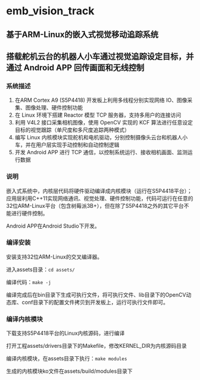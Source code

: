 # emb_vision_track

## 基于ARM-Linux的嵌入式视觉移动追踪系统
## 搭载舵机云台的机器人小车通过视觉追踪设定目标，并通过 Android APP 回传画面和无线控制

### 系统描述
1. 在ARM Cortex A9 (S5P4418) 开发板上利用多线程分别实现网络 IO、图像采集、图像处理、硬件控制功能
2. 在 Linux 环境下搭建 Reactor 模型 TCP 服务器，支持多用户的连接访问
3. 利用 V4L2 接口采集相机图像，使用 OpenCV 实现的 KCF 算法进行任意设定目标的视觉跟踪（单尺度和多尺度追踪两种模式）
4. 编写 Linux 内核模块实现舵机和电机驱动，分别控制摄像头云台和机器人小车，并在用户层实现手动控制和自动控制逻辑
5. 开发 Android APP 进行 TCP 通信，以控制系统运行、接收相机画面、监测运行数据

### 说明
嵌入式系统中，内核层代码将硬件驱动编译成内核模块（运行在S5P4418平台）；应用层利用C++11实现网络通讯、视觉处理、硬件控制功能，代码可运行在任意的32位ARM-Linux平台（包含树莓派3B+），但在除了S5P4418之外的其它平台不能进行硬件控制。

Android APP在Android Studio下开发。

### 编译安装
安装支持32位ARM-Linux的交叉编译器。

进入assets目录：`cd assets/`

编译代码：`make -j`

编译完成后在bin目录下生成可执行文件，将可执行文件、lib目录下的OpenCV动态库、conf目录下的配置文件拷贝到开发板上，运行可执行文件即可。

### 编译内核模块

下载支持S5P4418平台的Linux内核源码，进行编译

打开工程assets/drivers目录下的Makefile，修改KERNEL_DIR为内核源码目录

编译内核模块，在assets目录下执行：`make modules`

生成的内核模块ko文件在assets/build/modules目录下

